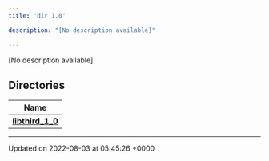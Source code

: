 ```yaml
---
title: 'dir 1.0'

description: "[No description available]"

---
```







[No description available]

## Directories

| Name           |
| -------------- |
| **[libthird_1_0](/documentation/code/main/files/dir_ec8a0ffad6795262ca22d97dbbfdbea1/#dir-libthird-1-0)**  |






-------------------------------

Updated on 2022-08-03 at 05:45:26 +0000
